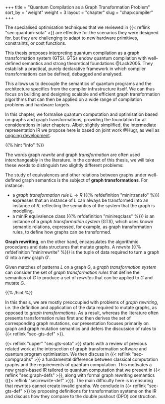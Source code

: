 +++
title = "Quantum Compilation as a Graph Transformation Problem"
sort_by = "weight"
weight = 3
layout = "chapter"
slug = "chap:compiler"
+++

The specialised optimisation techniques that we reviewed in
{{< reflink "sec:quantum-sota" >}} are effective for the scenarios they were
designed for, but they are challenging to adapt to new hardware primitives,
constraints, or cost functions.

This thesis proposes interpreting quantum compilation as a graph transformation
system (GTS). GTSs endow quantum compilation with well-defined semantics and
strong theoretical foundations @Lack2005. They establish a practical, purely
declarative framework in which compiler transformations can be defined, debugged
and analysed.

This allows us to decouple the semantics of quantum programs and the
architecture specifics from the compiler infrastructure itself. We can thus
focus on building and designing scalable and efficient graph transformation
algorithms that can then be applied on a wide range of compilation problems and
hardware targets.

In this chapter, we formalise quantum computation and optimisation based on
graphs and graph transformations, providing the foundation for all
considerations in later chapters. Albeit slightly simplified, the intermediate
representation IR we propose here is based on joint work @Hugr, as well as
[ongoing development](https://github.com/CQCL/hugr).

{{% hint "info" %}}

The words graph _rewrite_ and graph _transformation_ are often used
interchangeably in the literature. In the context of this thesis, we will take
these words to distinguish two slightly different problems:

The study of equivalences and other relations between graphs under well-defined
graph semantics is the subject of **graph transformations**. For instance:

- a _graph transformation rule_ $L \to R$ ({{% refdefinition "minirtransfo" %}})
  expresses that an instance of $L$ can always be transformed into an instance
  of $R$, reflecting the semantics of the system that the graph is modelling.
- a minIR equivalence class ({{% refdefinition "minireqclass" %}}) is an
  instance of a _graph transformation system_ (GTS), which uses known semantic
  relations, expressed, for example, as graph transformation rules, to define
  how graphs can be transformed.

**Graph rewriting**, on the other hand, encapsulates the algorithmic procedures
and data structures that mutate graphs. A _rewrite_
({{% refdefinition "minirrewrite" %}}) is the tuple of data required to turn a
graph $G$ into a new graph $G'$.

Given matches of patterns $L$ on a graph $G$, a _graph transformation system_
can consider the set of _graph transformation rules_ that define the semantics
of $G$ to produce a set of _rewrites_ that can be applied to $G$ and mutate $G$.

{{% /hint %}}

In this thesis, we are mostly preoccupied with problems of _graph rewriting_,
i.e. the definition and application of the data required to mutate graphs, as
opposed to _graph transformations_. As a result, whereas the literature often
presents transformation rules first and then derives the set of corresponding
graph mutations, our presentation focuses primarily on graph and graph mutation
semantics and defers the discussion of rules to {{< reflink "sec-gts-def" >}}.

{{< reflink "upper" "sec:gts-sota" >}} starts with a review of previous related
work at the intersection of graph transformation software and quantum program
optimisation. We then discuss in {{< reflink "sec-compgraphs" >}} a fundamental
difference between classical computation graphs and the requirements of quantum
computation. This motivates a new graph-based IR tailored to quantum computation
that we present in {{< reflink "sec:graph-defs" >}}, along with formal graph
rewriting semantics ({{< reflink "sec:rewrite-def" >}}). The main difficulty
here is in ensuring that rewrites cannot create invalid graphs. We conclude in
{{< reflink "sec-gts-def" >}} by proposing definitions for transformation
systems on the IR and discuss how they compare to the double pushout (DPO)
construction.

<!-- The term "rewriting" is also used in this thesis whenever we mention
transformation systems that act not on graphs but on strings and terms, as this
is the standard terminology in those fields. String and term rewriting are never
a research topic in this work and will only be mentioned when reviewing relevant
past work. -->
